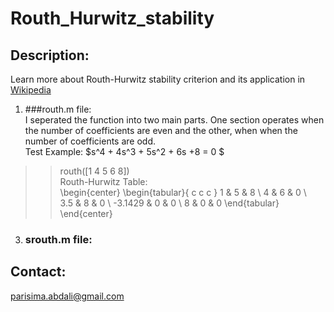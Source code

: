 # Routh_Hurwitz_stability
## Description:
Learn more about Routh-Hurwitz stability criterion and its application in [Wikipedia](https://en.wikipedia.org/wiki/Routh%E2%80%93Hurwitz_stability_criterion ) <br>
1. ###routh.m file: <br>
I seperated the function into two main parts. One section operates when the number of coefficients are even and the other, when when the number of coefficients are odd. <br>
Test Example: $s^4 + 4s^3 + 5s^2 + 6s +8 = 0 $ <br>
>> routh([1 4 5 6 8]) <br>
Routh-Hurwitz Table: <br>
\begin{center}
\begin{tabular}{ c c c }
 1 & 5 & 8 \\ 
 4 & 6 & 0 \\  
 3.5 & 8 & 0 \\
 -3.1429 & 0 & 0 \\
 8 & 0 & 0
\end{tabular}
\end{center}
3. ### srouth.m file:
## Contact:
parisima.abdali@gmail.com
